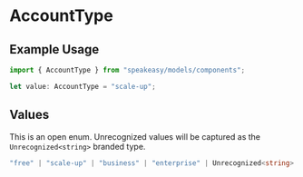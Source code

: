 # AccountType

## Example Usage

```typescript
import { AccountType } from "speakeasy/models/components";

let value: AccountType = "scale-up";
```

## Values

This is an open enum. Unrecognized values will be captured as the `Unrecognized<string>` branded type.

```typescript
"free" | "scale-up" | "business" | "enterprise" | Unrecognized<string>
```
